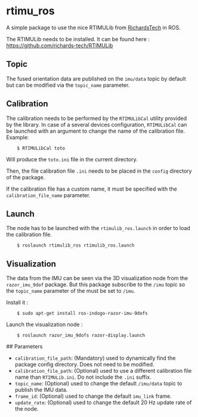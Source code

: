 # rtimu_ros
A simple package to use the nice RTIMULib from [RichardsTech](https://richardstechnotes.wordpress.com/) in ROS.

The RTIMULib needs to be installed. It can be found here : <https://github.com/richards-tech/RTIMULib>

## Topic
The fused orientation data are published on the `imu/data` topic by default but can be modified via the `topic_name` parameter.

## Calibration
The calibration needs to be performed by the `RTIMULibCal` utility provided by the library.
In case of a several devices configuration, `RTIMULibCal` can be launched with an argument to change the name of the calibration file.
Example:

        $ RTIMULibCal toto

Will produce the `toto.ini` file in the current directory.

Then, the file calibration file `.ini` needs to be placed in the `config` directory of the package.

If the calibration file has a custom name, it must be specified with the `calibration_file_name` parameter.

## Launch
The node has to be launched with the `rtimulib_ros.launch` in order to load the calibration file.

        $ roslaunch rtimulib_ros rtimulib_ros.launch

## Visualization
The data from the IMU can be seen via the 3D visualization node from the `razor_imu_9dof` package. But this package subscribe to the `/imu` topic so the `topic_name` parameter of the must be set to `/imu`.

Install it :

        $ sudo apt-get install ros-indogo-razor-imu-9dofs
 
 Launch the visualization node :

        $ roslaunch razor_imu_9dofs razor-display.launch

## Parameters
- `calibration_file_path`: (Mandatory) used to dynamically find the package config directory. Does not need to be modified.
- `calibration_file_path`: (Optional) used to use a different calibration file name than `RTIMULib.ini`. Do not include the `.ini` suffix.
- `topic_name`: (Optional) used to change the default `/imu/data` topic to publish the IMU data.
- `frame_id`: (Optional) used to change the default `imu_link` frame.
- `update_rate`: (Optional) used to change the default 20 Hz update rate of the node.
